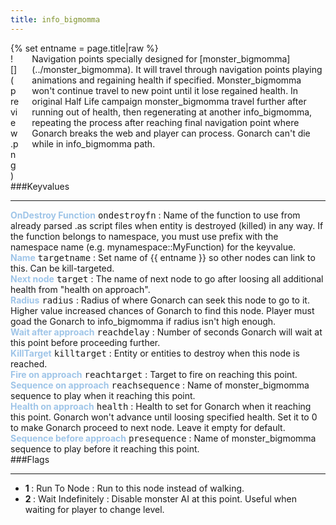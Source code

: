 ```yaml
---
title: info_bigmomma
---
```

<div>{% set entname = page.title|raw %}</div>
<div class="container previewimg">
<div class="columns">
<div class="imagepadding column col-auto" markdown="1">![](preview.png)</div>
<div class="column entityentry" markdown="1">Navigation points specially designed for [monster_bigmomma](../monster_bigmomma). It will travel through navigation points playing animations and regaining health if specified. Monster_bigmomma won't continue travel to new point until it lose regained health. In original Half Life campaign monster_bigmomma travel further after running out of health, then regenerating at another info_bigmomma, repeating the process after reaching final navigation point where Gonarch breaks the web and player can process. Gonarch can't die while in info_bigmomma path.</div>
</div>
</div>
###Keyvalues
<hr>
<div class="entityentry" markdown="1">
<span style="color:#9fc5e8;"><b>OnDestroy Function</b></span> <kbd  class="tooltip" data-tooltip="string">ondestroyfn</kbd> :
Name of the function to use from already parsed .as script files when entity is destroyed (killed) in any way. If the function belongs to namespace, you must use prefix with the namespace name (e.g. mynamespace::MyFunction) for the keyvalue.
</div>
<div class="entityentry" markdown="1">
<span style="color:#9fc5e8;"><b>Name</b></span> <kbd  class="tooltip" data-tooltip="target_source">targetname</kbd> :
Set name of {{ entname }} so other nodes can link to this. Can be kill-targeted.
</div>
<div class="entityentry" markdown="1">
<span style="color:#9fc5e8;"><b>Next node</b></span> <kbd  class="tooltip" data-tooltip="target_destination">target</kbd> :
The name of next node to go after loosing all additional health from "health on approach".
</div>
<div class="entityentry" markdown="1">
<span style="color:#9fc5e8;"><b>Radius</b></span> <kbd  class="tooltip" data-tooltip="string">radius</kbd> :
Radius of where Gonarch can seek this node to go to it. Higher value increased chances of Gonarch to find this node. Player must goad the Gonarch to info_bigmomma if radius isn't high enough.
</div>
<div class="entityentry" markdown="1">
<span style="color:#9fc5e8;"><b>Wait after approach</b></span> <kbd  class="tooltip" data-tooltip="string">reachdelay</kbd> :
Number of seconds Gonarch will wait at this point before proceeding further.
</div>
<div class="entityentry" markdown="1">
<span style="color:#9fc5e8;"><b>KillTarget</b></span> <kbd  class="tooltip" data-tooltip="target_destination">killtarget</kbd> :
Entity or entities to destroy when this node is reached.
</div>
<div class="entityentry" markdown="1">
<span style="color:#9fc5e8;"><b>Fire on approach</b></span> <kbd  class="tooltip" data-tooltip="target_destination">reachtarget</kbd> :
Target to fire on reaching this point.
</div>
<div class="entityentry" markdown="1">
<span style="color:#9fc5e8;"><b>Sequence on approach</b></span> <kbd  class="tooltip" data-tooltip="string">reachsequence</kbd> :
Name of monster_bigmomma sequence to play when it reaching this point.
</div>
<div class="entityentry" markdown="1">
<span style="color:#9fc5e8;"><b>Health on approach</b></span> <kbd  class="tooltip" data-tooltip="string">health</kbd> :
Health to set for Gonarch when it reaching this point. Gonarch won't advance until loosing specified health. Set it to 0 to make Gonarch proceed to next node. Leave it empty for default.
</div>
<div class="entityentry" markdown="1">
<span style="color:#9fc5e8;"><b>Sequence before approach</b></span> <kbd  class="tooltip" data-tooltip="string">presequence</kbd> :
Name of monster_bigmomma sequence to play before it reaching this point.
</div>
###Flags
<hr>
<div class="entityflags">
<ul>
<li class="imagepadding" markdown="1"><b>1 </b> : Run To Node : Run to this node instead of walking.</li>
<li class="imagepadding" markdown="1"><b>2 </b> : Wait Indefinitely : Disable monster AI at this point. Useful when waiting for player to change level.</li>
</ul>
</div>
